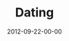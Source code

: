---
layout: message
category: message
series: "Knock-Off"
title: "Dating"
date: 2012-09-22-00-00
message_id: 750
audio: "http://s3.amazonaws.com/crossroads-media/media/legacy/mp3/KnockOff_02.mp3"
audio-duration: "44:19"
program: "http://s3.amazonaws.com/crossroads-media/media/legacy/documents/09_22-23_12Program.pdf"
description: "Chuck talks about dating"
video: "https://s3.amazonaws.com/crossroadsvideomessages/KnockOff_02.mp4"
video-duration: "44:25"
video-image: "http://s3.amazonaws.com/crossroads-media/images/legacy/content/knockoff_02_still.jpg"
flag: "N"
---
